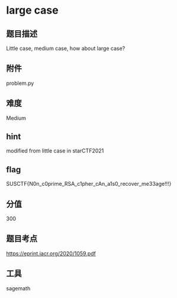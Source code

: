 # large case

## 题目描述
Little case, medium case, how about large case?

## 附件
problem.py

## 难度
Medium

## hint
modified from little case in starCTF2021

## flag
SUSCTF{N0n_c0prime_RSA_c1pher_cAn_a1s0_recover_me33age!!!}

## 分值
300

## 题目考点
https://eprint.iacr.org/2020/1059.pdf

## 工具
sagemath